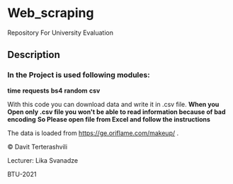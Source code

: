 # Web_scraping
Repository For University Evaluation
## Description
### In the Project is used following modules:
**time**
**requests**
**bs4**
**random**
**csv**

With this code you can download data and write it in .csv file.
**When you Open only .csv file you won't be able to read information because of bad encoding**
**So Please open file from Excel and follow the instructions**

The data is loaded from https://ge.oriflame.com/makeup/ .

© Davit Terterashvili

Lecturer: Lika Svanadze

BTU-2021

